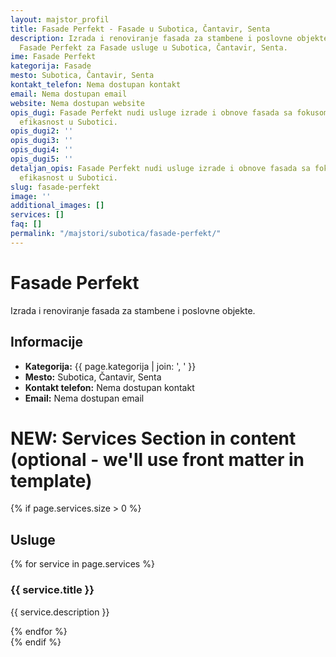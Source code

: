 ```yaml
---
layout: majstor_profil
title: Fasade Perfekt - Fasade u Subotica, Čantavir, Senta
description: Izrada i renoviranje fasada za stambene i poslovne objekte. Pronađite
  Fasade Perfekt za Fasade usluge u Subotica, Čantavir, Senta.
ime: Fasade Perfekt
kategorija: Fasade
mesto: Subotica, Čantavir, Senta
kontakt_telefon: Nema dostupan kontakt
email: Nema dostupan email
website: Nema dostupan website
opis_dugi: Fasade Perfekt nudi usluge izrade i obnove fasada sa fokusom na energetsku
  efikasnost u Subotici.
opis_dugi2: ''
opis_dugi3: ''
opis_dugi4: ''
opis_dugi5: ''
detaljan_opis: Fasade Perfekt nudi usluge izrade i obnove fasada sa fokusom na energetsku
  efikasnost u Subotici.
slug: fasade-perfekt
image: ''
additional_images: []
services: []
faq: []
permalink: "/majstori/subotica/fasade-perfekt/"
---
```

# Fasade Perfekt
<p class="description">Izrada i renoviranje fasada za stambene i poslovne objekte.</p>

<div class="majstor-details">
  <h2>Informacije</h2>
  <ul>
    <li><strong>Kategorija:</strong> {{ page.kategorija | join: ', ' }}</li>
    <li><strong>Mesto:</strong> Subotica, Čantavir, Senta</li>
    <li><strong>Kontakt telefon:</strong> Nema dostupan kontakt</li>
    <li><strong>Email:</strong> Nema dostupan email</li>
  </ul>
</div>

# NEW: Services Section in content (optional - we'll use front matter in template)
{% if page.services.size > 0 %}
<div class="services-section">
  <h2>Usluge</h2>
  {% for service in page.services %}
  <div class="service-block">
    <h3>{{ service.title }}</h3>
    <p>{{ service.description }}</p>
  </div>
  {% endfor %}
</div>
{% endif %}
